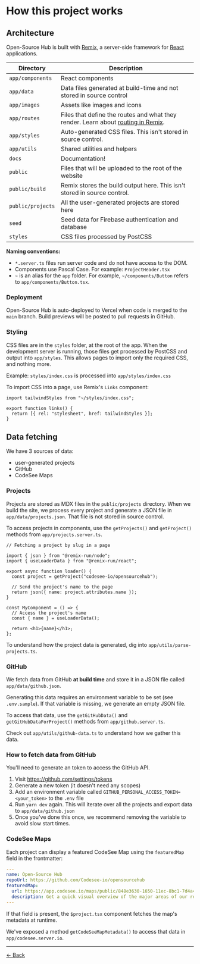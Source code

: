 # How this project works

## Architecture

Open-Source Hub is built with [Remix](https://remix.run), a server-side framework for [React](https://reactjs.org/) applications.

| Directory         | Description                                                                                                                     |
| ----------------- | ------------------------------------------------------------------------------------------------------------------------------- |
| `app/components`  | React components                                                                                                                |
| `app/data`        | Data files generated at build-time and not stored in source control                                                             |
| `app/images`      | Assets like images and icons                                                                                                    |
| `app/routes`      | Files that define the routes and what they render. Learn about [routing in Remix](https://remix.run/docs/en/v1/guides/routing). |
| `app/styles`      | Auto-generated CSS files. This isn't stored in source control.                                                                  |
| `app/utils`       | Shared utilities and helpers                                                                                                    |
| `docs`            | Documentation!                                                                                                                  |
| `public`          | Files that will be uploaded to the root of the website                                                                          |
| `public/build`    | Remix stores the build output here. This isn't stored in source control.                                                        |
| `public/projects` | All the user-generated projects are stored here                                                                                 |
| `seed`            | Seed data for Firebase authentication and database                                                                              |
| `styles`          | CSS files processed by PostCSS                                                                                                  |

**Naming conventions:**

- `*.server.ts` files run server code and do not have access to the DOM.
- Components use Pascal Case. For example: `ProjectHeader.tsx`
- `~` is an alias for the `app` folder. For example, `~/components/Button` refers to `app/components/Button.tsx`.

### Deployment

Open-Source Hub is auto-deployed to Vercel when code is merged to the `main` branch. Build previews will be posted to pull requests in GitHub.

### Styling

CSS files are in the `styles` folder, at the root of the app. When the development server is running, those files get processed by PostCSS and output into `app/styles`. This allows pages to import only the required CSS, and nothing more.

Example: `styles/index.css` is processed into `app/styles/index.css`

To import CSS into a page, use Remix's `Links` component:

```tsx
import tailwindStyles from "~/styles/index.css";

export function links() {
  return [{ rel: "stylesheet", href: tailwindStyles }];
}
```

## Data fetching

We have 3 sources of data:

- user-generated projects
- GitHub
- CodeSee Maps

### Projects

Projects are stored as MDX files in the `public/projects` directory. When we build the site, we process every project and generate a JSON file in `app/data/projects.json`. That file is not stored in source control.

To access projects in components, use the `getProjects()` and `getProject()` methods from `app/projects.server.ts`.

```tsx
// Fetching a project by slug in a page

import { json } from "@remix-run/node";
import { useLoaderData } from "@remix-run/react";

export async function loader() {
  const project = getProject("codesee-io/opensourcehub");

  // Send the project's name to the page
  return json({ name: project.attributes.name });
}

const MyComponent = () => {
  // Access the project's name
  const { name } = useLoaderData();

  return <h1>{name}</h1>;
};
```

To understand how the project data is generated, dig into `app/utils/parse-projects.ts`.

### GitHub

We fetch data from GitHub **at build time** and store it in a JSON file called `app/data/github.json`.

Generating this data requires an environment variable to be set (see `.env.sample`). If that variable is missing, we generate an empty JSON file.

To access that data, use the `getGitHubData()` and `getGitHubDataForProject()` methods from `app/github.server.ts`.

Check out `app/utils/github-data.ts` to understand how we gather this data.

### How to fetch data from GitHub

You'll need to generate an token to access the GitHub API.

1. Visit https://github.com/settings/tokens
2. Generate a new token (it doesn't need any scopes)
3. Add an environment variable called `GITHUB_PERSONAL_ACCESS_TOKEN=<your_token>` to the `.env` file
4. Run `yarn dev` again. This will iterate over all the projects and export data to `app/data/github.json`
5. Once you've done this once, we recommend removing the variable to avoid slow start times.

### CodeSee Maps

Each project can display a featured CodeSee Map using the `featuredMap` field in the frontmatter:

```yaml
---
name: Open-Source Hub
repoUrl: https://github.com/Codesee-io/opensourcehub
featuredMap:
  url: https://app.codesee.io/maps/public/848e3630-1650-11ec-8bc1-7d4a4822cc27
  description: Get a quick visual overview of the major areas of our repo!
---
```

If that field is present, the `$project.tsx` component fetches the map's metadata at runtime.

We've exposed a method `getCodeSeeMapMetadata()` to access that data in `app/codesee.server.io`.

---

[← Back](../README.md)
